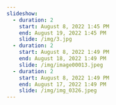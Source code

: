 ```yaml
---
slideshow:
  - duration: 2
    start: August 8, 2022 1:45 PM
    end: August 19, 2022 1:45 PM
    slide: /img/3.jpg
  - duration: 2
    start: August 8, 2022 1:49 PM
    end: August 18, 2022 1:49 PM
    slide: /img/image00013.jpeg
  - duration: 2
    start: August 8, 2022 1:49 PM
    end: August 17, 2022 1:49 PM
    slide: /img/img_0326.jpeg
---
```

